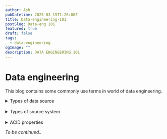 ```yaml
---
author: Ash
pubDatetime: 2025-03-15T1:20:00Z
title: Data-engineering-101
postSlug: Data-eng 101
featured: true
draft: false
tags:
  - data-engineering
ogImage: ""
description: DATA ENGINEERING 101
---
```


# Data engineering

This blog contains some commonly use terms in world of data engineering.

<details>
  <summary>Types of data source</summary>
 
<br />
    
    - Structured data source: Data organized as tables of rows and columns.
    
    - Semi-structured data source: Data that is not in tabular form but still have some structure. Ex - JSON, XML
    
    - Unstructured data source: Data that does not have any pre-defined structure. Ex -text, video, audio, images, etc

 </details>
<br>

<details>
    <summary>Types of source system</summary>
<br />

    - Databases: Store data in an organized way, structured or semi-structured

    - Files: Sequence of bytes representing information TXT, png, mp3, csv etc

    - Streaming system - Continuous flow of data, semi structured data. Eg- IOT sensor

</details>
<br>

<details>
<summary>ACID properties</summary>
<br />

    - Atomicity: It ensures that transactions are treated as single individual unit.

    - Consistency:Any changes to the data made within a transaction follow the set of rules or constraints defined by database schema.

    - Isolation: Each transaction is executed in sequential order.

    - Durability: Once a transaction is completed, its effects are permanent and will survive subsequent system failures.

</details>

_To be continued.._
